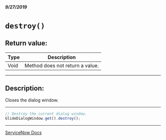 ##### 9/27/2019
# `destroy()`

## Return value:
| Type | Description |
|---|---|
| Void | Method does not return a value. |

---

## Description:
Closes the dialog window.

---

```js
// Destroy the current dialog window.
GlideDialogWindow.get().destroy();
```

---

[ServiceNow Docs](https://developer.servicenow.com/app.do#!/api_doc?v=newyork&id=r_GDW-destroy_)